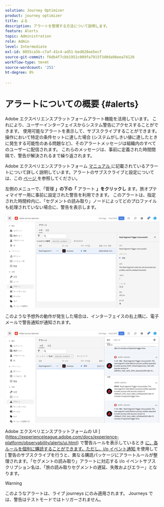 ```yaml
---
solution: Journey Optimizer
product: journey optimizer
title: よる
description: アラートを管理する方法について説明します。
feature: Alerts
topic: Administration
role: Admin
level: Intermediate
exl-id: 0855ca5b-c7af-41c4-ad51-bed820ae5ecf
source-git-commit: f6db4f7cbb1951c009fa7915f340da96eea74120
workflow-type: tm+mt
source-wordcount: '251'
ht-degree: 0%

---
```


# アラートについての概要 {#alerts}

Adobe エクスペリエンスプラットフォームアラート機能を活用しています。 これにより、ユーザーインターフェイスからシステム警告にアクセスすることができます。 使用可能なアラートを表示して、サブスクライブすることができます。 操作において特定の条件セットに達した場合 (システムがしきい値に達したときに発生する可能性のある問題など)、そのアラートメッセージは組織内のすべてのユーザーに配信されます。 これらのメッセージは、事前に定義された時間間隔で、警告が解決されるまで繰り返されます。

Adobe エクスペリエンスプラットフォーム [ マニュアル ](https://experienceleague.adobe.com/docs/experience-platform/observability/alerts/overview.html) に記載されているアラートについて詳しく説明しています。アラートのサブスクライブと設定については、この [ ページ ](https://experienceleague.adobe.com/docs/experience-platform/observability/alerts/ui.html) を参照してください。

左側のメニューで、「管理 **」の下の「** アラート **」をクリックし** ます。旅オプティマイザー用に事前に設定された警告を利用できます。 このアラートは、指定された時間枠内に、「セグメントの読み取り」ノードによってどのプロファイルも処理されていない場合に、警告を表示します。

![](assets/alerts1.png)

このような予想外の動作が発生した場合は、インターフェイスの右上隅に、電子メールで警告通知が通知されます。

![](assets/alerts2.png)

Adobe エクスペリエンスプラットフォームの UI ](https://experienceleague.adobe.com/docs/experience-platform/observability/alerts/ui.html) で警告ルールを表示しているとき [ に、各ルールを個別に購読することができます。ただし、i/o イベント通知 ](https://experienceleague.adobe.com/docs/experience-platform/observability/alerts/subscribe.html) を使用して [ 警告のサブスクライブを行うと、異なる購読パッケージにアラートルールが整理されます。「セグメントの読み取り」アラートに対応する i/o イベントサブスクリプション名は、「旅の読み取りセグメントの遅延、失敗およびエラー」となります。

>[!WARNING]
>
>このようなアラートは、ライブ journeys にのみ適用されます。 Journeys では、警告はテストモードではトリガーされません。
